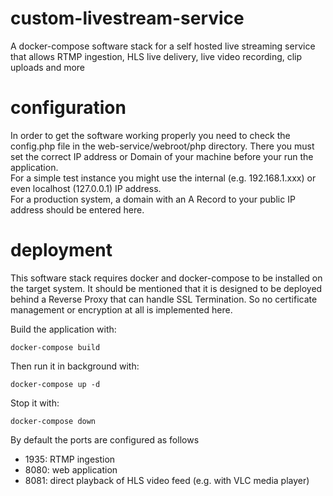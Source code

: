# custom-livestream-service
A docker-compose software stack for a self hosted live streaming service that allows RTMP ingestion, HLS live delivery, live video recording, clip uploads and more

# configuration
In order to get the software working properly you need to check the config.php file in the web-service/webroot/php directory.
There you must set the correct IP address or Domain of your machine before your run the application. <br />
For a simple test instance you might use the internal (e.g. 192.168.1.xxx) or even localhost (127.0.0.1) IP address. <br />
For a production system, a domain with an A Record to your public IP address should be entered here.

# deployment 
This software stack requires docker and docker-compose to be installed on the target system.
It should be mentioned that it is designed to be deployed behind a Reverse Proxy that can
handle SSL Termination. So no certificate management or encryption at all is implemented here.

Build the application with:
```shell
docker-compose build 
```

Then run it in background with:
```shell
docker-compose up -d 
```

Stop it with:
```shell
docker-compose down
```

By default the ports are configured as follows
  - 1935: RTMP ingestion
  - 8080: web application 
  - 8081: direct playback of HLS video feed (e.g. with VLC media player)
  

